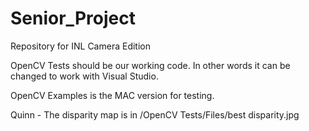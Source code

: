 # Senior_Project
Repository for INL Camera Edition

OpenCV Tests should be our working code. In other words it can be changed to work with Visual Studio.

OpenCV Examples is the MAC version for testing.

Quinn - The disparity map is in /OpenCV Tests/Files/best disparity.jpg
